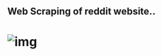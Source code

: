 ## Web Scraping of reddit website..  
# ![img](https://img.shields.io/badge/Made%20By-DEBASISH%20SAHOO-red.svg)
